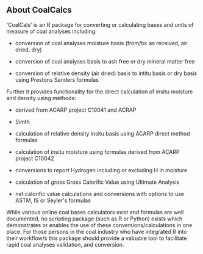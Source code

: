 About CoalCalcs
---------------

'CoalCals' is an R package for converting or calculating bases and units of measure of coal analyses including:

-   conversion of coal analyses moisture basis (from/to: as received, air dried, dry)

-   conversion of coal analyses basis to ash free or dry mineral matter free

-   conversion of relative density (air dried) basis to intitu basis or dry basis using Prestons Sanders formulas

Further it provides functionality for the direct calculation of insitu moisture and density using methods:

-   derived from ACARP project C10041 and ACRAP

-   Simth

-   calculation of relative density insitu basis using ACARP direct method formulas

-   calculation of insitu moisture using formulas derived from ACARP project C10042

-   conversions to report Hydrogen including or excluding H in moisture

-   calculation of gross Gross Calorific Value using Ultimate Analysis

-   net calorific value calculations and conversions with options to use ASTM, IS or Seyler's formulas

While various online coal bases calculators exist and formulas are well documented, no scripting package (such as R or Python) exists which demonstrates or enables the use of these conversions/calculations in one place. For those persons in the coal industry who have integrated R into their workflow/s this package should provide a valuable tool to facilitate rapid coal analyses validation, and conversion.
